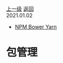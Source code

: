 <div class="extend-header">
    <div class="info">
        <div class="record">
            <a class="back" href="./">上一级</a>
            <a class="back" href="./">返回</a>
        </div>        
        <div class="mini">
            <span>2021.01.02</span>
        </div>
    </div>
    <div class="content"><div class="custom-block links">
<ul class="desc">
<li><a href="undefined">NPM Bower Yarn</a></li>
</ul>
</div></div>
</div>
<div class="content-header">
<h1>包管理</h1>
</div>
